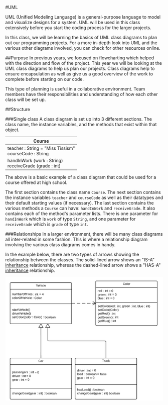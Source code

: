 #UML

UML (Unified Modeling Language) is a general-purpose language to model and visualize designs for a system.  UML will be used in this class extensively before you start the coding process for the larger projects.

In this class, we will be learning the basics of UML class diagrams to plan out our programming projects.  For a more in-depth look into UML and the various other diagrams involved, you can check for other resources online.

##Purpose
In previous years, we focused on flowcharting which helped with the direction and flow of the project.  This year we will be looking at the UML class diagrams to help us plan our projects.  Class diagrams help to ensure encapsulation as well as give us a good overview of the work to complete before starting on our code.

This type of planning is useful in a collaborative environment.  Team members have their responsibilities and understanding of how each other class will be set up.

##Structure

###Single class
A class diagram is set up into 3 different sections.  The class name, the instance variables, and the methods that exist within that object.

| Course |
|------|
|teacher : String = "Miss Tissism" <br/> courseCode : String |
|handInWork (work : String) <br/> receiveGrade (grade : int) |

The above is a basic example of a class diagram that could be used for a course offered at high school.

The first section contains the class name `Course`.  The next section contains the instance variables `teacher` and `courseCode` as well as their datatypes and their default starting values (if necessary).  The last section contains the various methods a `Course` can have: `handInWork` and `receiveGrade`.  It also contains each of the method's parameter lists.  There is one parameter for `handInWork` which is `work` of type `String`, and one parameter for `receiveGrade` which is `grade` of type `int`.

###Relationships
In a larger environment, there will be many class diagrams all inter-related in some fashion.  This is where a relationship diagram involving the various class diagrams comes in handy.

In the example below, there are two types of arrows showing the relationship between the classes.  The solid-lined arrow shows an "IS-A" [inheritance](./inheritance.md) relationship, whereas the dashed-lined arrow shows a "HAS-A" [inheritance](./inheritance.md) relationship.

![Alt text](./img/uml_relationship_example.png)